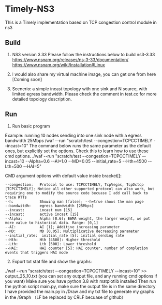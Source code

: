 # Timely-NS3

This is a Timely implementation based on TCP congestion control module in ns3

## Build

1. NS3 version 3.33
Please follow the instructions below to build ns3-3.33
https://www.nsnam.org/releases/ns-3-33/documentation/
https://www.nsnam.org/wiki/Installation#Linux


2. I would also share my virtual machine image, you can get one from here [Coming soon]

3. Scenerio: a simple incast topology with one sink and N source, with limited egress bandwidth.
Please check the comment in test.cc for more detailed topology description.


## Run

1. Run basic program

Example:
running  10 nodes sending into one sink node with a egress bandwidth 25Mbps
/waf --run "scratch/test --congestion=TCPCCTIMELY --incast=10"
The command below runs the same parameter as the default ones, but explicitly set the options. Check this to learn how to use these cmd options.
./waf --run "scratch/test --congestion=TCPCCTIMELY --incast=10 --Alpha=0.6 --AI=1.0 --MD=0.05 --initial_rate=5 --Hth=4500 --Lth=500 --HAI=5"

CMD argument options with default value inside bracket[]:

	--congestion:	Protocol to use: TCPCCTIMELY, TcpVegas, TcpDctcp [TCPCCTIMELY]; Notice all other supported protocol can also work, but requiring one to modify the source code becuase I add call back to trace RTTs
	--h:         	Showing man [false]; --h=true shows the man page
	--bandwitdh: 	egress bandwidth [25Mbps]
	--incast:    	incast num [15]
	--incast:    	active incast [15]
	--Alpha:     	Alpha [0.6]; EWMA weight, the larger weight, we put more value to historical data. Range: [0,1]
	--AI:        	AI [1]; Additive increasing parameter
	--MD:        	MD [0.05]; Multiplicative decreasing parameter
	--initial_rate:  initial_rate [5]: initial sending rate
	--Hth:       	Hth [4500]: Higher threshold
	--Lth:       	Lth [500]: Lower threshold
	--HAI:       	HAI counter [5]: HAI counter, number of completion events that triggers HAI mode

2. Export txt stat file and show the graphs:

./waf --run "scratch/test --congestion=TCPCCTIMELY --incast=10" >> output_25_10.txt (you can set any output file, and any running cmd options if you want)
Make sure you have python 3.8 with matplotlib installed
Then run the python script main.py, make sure the output file is in the same directory
I have provided the main.py in /Draw and my txt file to generate my graphs in the /Graph （LF be replaced by CRLF becuase of github）

